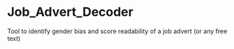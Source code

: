 # Job_Advert_Decoder
Tool to identify gender bias and score readability of a job advert (or any free text)
